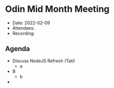# Odin Mid Month Meeting 

* Date: 2022-02-09
* Attendees: 
* Recording: 

## Agenda

- Discuss NodeJS Refresh (Tati)
    - a
- B
    - b
- 
